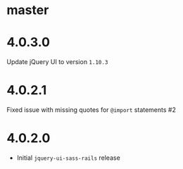 # master

# 4.0.3.0

Update jQuery UI to version `1.10.3`

# 4.0.2.1

Fixed issue with missing quotes for `@import` statements #2

# 4.0.2.0

* Initial `jquery-ui-sass-rails` release
